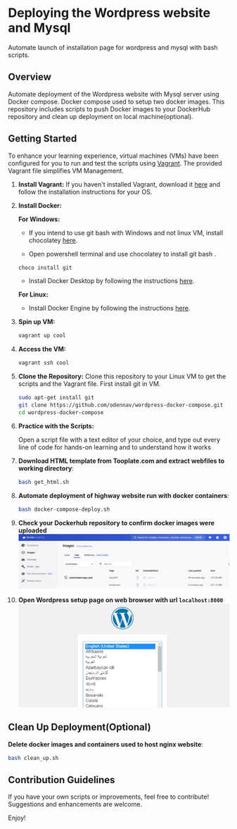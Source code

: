 # Deploying the Wordpress website and Mysql
Automate launch of installation page for wordpress and mysql with bash scripts.

## Overview

Automate deployment of the Wordpress website with Mysql server using Docker compose.
Docker compose used to setup two docker images.
This repository includes scripts to push Docker images to your DockerHub repository and clean up deployment on local machine(optional).


## Getting Started

To enhance your learning experience, virtual machines (VMs) have been configured for you to run and test the scripts using [Vagrant](https://www.vagrantup.com/).
The provided Vagrant file simplifies VM Management.

1. **Install Vagrant:**
   If you haven't installed Vagrant, download it [here](https://www.vagrantup.com/downloads.html)
   and follow the installation instructions for your OS.

2. **Install Docker:**

   **For Windows:**
   - If you intend to use git bash with Windows and not linux VM, install chocolatey [here](https://chocolatey.org/install).

   - Open powershell terminal and use chocolatey to install git bash .
   ```bash
   choco install git
   ```

   - Install Docker Desktop by following the instructions [here](https://docs.docker.com/desktop/install/windows/).


   **For Linux:**
   - Install Docker Engine by following the instructions [here](https://docs.docker.com/desktop/install/linux/).

3. **Spin up VM:**
   ```bash
   vagrant up cool
   ```

4. **Access the VM:**
   ```bash
   vagrant ssh cool
   ```

5. **Clone the Repository:**
    Clone this repository to your Linux VM to get the scripts and the Vagrant file. First install git in VM.

   ```bash
   sudo apt-get install git
   git clone https://github.com/odennav/wordpress-docker-compose.git
   cd wordpress-docker-compose
   ```

6. **Practice with the Scripts:**

   Open a script file with a text editor of your choice, and type out every line of code for hands-on learning and to understand how it works

7. **Download HTML template from Tooplate.com and extract webfiles to working directory**:
   ```bash
   bash get_html.sh
   ```

8. **Automate deployment of highway website run with docker containers**:
   ```bash
   bash docker-compose-deploy.sh
   ```
9. **Check your Dockerhub repository to confirm docker images were uploaded**
![](https://github.com/odennav/wordpress-docker-compose/blob/master/dockerhub%20desktop.jpeg)


10. **Open Wordpress setup page on web browser with url `localhost:8000`**
![](https://github.com/odennav/wordpress-docker-compose/blob/master/wordpress_setup_page.jpeg)


## Clean Up Deployment(Optional)
   **Delete docker images and containers used to host nginx website**:
   ```bash
   bash clean_up.sh 
   ```
## Contribution Guidelines
   If you have your own scripts or improvements, feel free to contribute! Suggestions and enhancements are welcome.

Enjoy!
